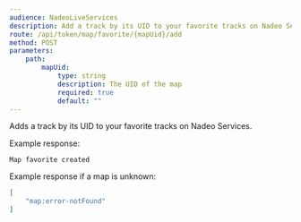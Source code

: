 ```yaml
---
audience: NadeoLiveServices
description: Add a track by its UID to your favorite tracks on Nadeo Services
route: /api/token/map/favorite/{mapUid}/add
method: POST
parameters:
    path:
        mapUid:
            type: string
            description: The UID of the map
            required: true
            default: ""
---
```


Adds a track by its UID to your favorite tracks on Nadeo Services.

Example response:

```
Map favorite created
```

Example response if a map is unknown:

```json
[
    "map:error-notFound"
]
```